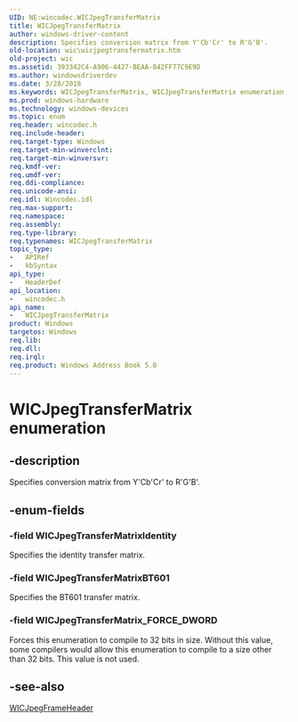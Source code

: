 ```yaml
---
UID: NE:wincodec.WICJpegTransferMatrix
title: WICJpegTransferMatrix
author: windows-driver-content
description: Specifies conversion matrix from Y'Cb'Cr' to R'G'B'.
old-location: wic\wicjpegtransfermatrix.htm
old-project: wic
ms.assetid: 393342C4-A906-4427-BEAA-842FF77C9E9D
ms.author: windowsdriverdev
ms.date: 3/28/2018
ms.keywords: WICJpegTransferMatrix, WICJpegTransferMatrix enumeration [Windows Imaging Component], WICJpegTransferMatrixBT601, WICJpegTransferMatrixIdentity, WICJpegTransferMatrix_FORCE_DWORD, wic.wicjpegtransfermatrix, wincodec/WICJpegTransferMatrix, wincodec/WICJpegTransferMatrixBT601, wincodec/WICJpegTransferMatrixIdentity, wincodec/WICJpegTransferMatrix_FORCE_DWORD
ms.prod: windows-hardware
ms.technology: windows-devices
ms.topic: enum
req.header: wincodec.h
req.include-header: 
req.target-type: Windows
req.target-min-winverclnt: 
req.target-min-winversvr: 
req.kmdf-ver: 
req.umdf-ver: 
req.ddi-compliance: 
req.unicode-ansi: 
req.idl: Wincodec.idl
req.max-support: 
req.namespace: 
req.assembly: 
req.type-library: 
req.typenames: WICJpegTransferMatrix
topic_type:
-	APIRef
-	kbSyntax
api_type:
-	HeaderDef
api_location:
-	wincodec.h
api_name:
-	WICJpegTransferMatrix
product: Windows
targetos: Windows
req.lib: 
req.dll: 
req.irql: 
req.product: Windows Address Book 5.0
---
```


# WICJpegTransferMatrix enumeration


## -description


Specifies conversion matrix from Y'Cb'Cr' to R'G'B'. 


## -enum-fields




### -field WICJpegTransferMatrixIdentity

Specifies the identity transfer matrix.


### -field WICJpegTransferMatrixBT601

Specifies the BT601 transfer matrix.


### -field WICJpegTransferMatrix_FORCE_DWORD

Forces this enumeration to compile to 32 bits in size. Without this value, some compilers would allow this enumeration to compile to a size other than 32 bits. This value is not used. 


## -see-also




<a href="https://msdn.microsoft.com/BB207D78-9E27-49A4-91E4-601CED109389">WICJpegFrameHeader</a>
 

 

